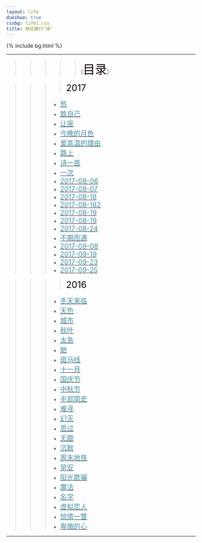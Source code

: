 ```yaml
---
layout: life
duoshuo: true
cssbg: life1.css
title: 钟式换行"诗"
---      
```


{% include bg.html %}

-----------

>>>>>[<font color="#100" size = "6px">目录</font>]

>>>>  <font color="#50" size = "5px">2017</font>
>>> - [<font color="#4590a3" size = "4px">热</font>](/life/poem/2017-07-22)
>>> - [<font color="#4590a3" size = "4px">致自己</font>](/life/poem/2017-07-19)
>>> - [<font color="#4590a3" size = "4px">让座</font>](/life/poem/2017-07-16)
>>> - [<font color="#4590a3" size = "4px">今晚的月色</font>](/life/poem/2017-07-13)
>>> - [<font color="#4590a3" size = "4px">爱高温的理由</font>](/life/poem/2017-07-04)
>>> - [<font color="#4590a3" size = "4px">路上</font>](/life/poem/2017-05-10)
>>> - [<font color="#4590a3" size = "4px">诗一首</font>](/life/poem/2017-05-09)
>>> - [<font color="#4590a3" size = "4px">一次</font>](/life/poem/2017-08-06)
>>> - [<font color="#4590a3" size = "4px">2017-08-06</font>](/life/poem/2017-08-062)
>>> - [<font color="#4590a3" size = "4px">2017-08-07</font>](/life/poem/2017-08-07)
>>> - [<font color="#4590a3" size = "4px">2017-08-18</font>](/life/poem/2017-08-18)
>>> - [<font color="#4590a3" size = "4px">2017-08-182</font>](/life/poem/2017-08-18)
>>> - [<font color="#4590a3" size = "4px">2017-08-19</font>](/life/poem/2017-08-19)
>>> - [<font color="#4590a3" size = "4px">2017-08-19</font>](/life/poem/2017-08-24)
>>> - [<font color="#4590a3" size = "4px">2017-08-24</font>](/life/poem/2017-08-24)
>>> - [<font color="#4590a3" size = "4px">不期而遇</font>](/life/poem/2017-09-08)
>>> - [<font color="#4590a3" size = "4px">2017-09-08</font>](/life/poem/2017-09-08)
>>> - [<font color="#4590a3" size = "4px">2017-09-19</font>](/life/poem/2017-09-19)
>>> - [<font color="#4590a3" size = "4px">2017-09-23</font>](/life/poem/2017-09-23)
>>> - [<font color="#4590a3" size = "4px">2017-09-25</font>](/life/poem/2017-09-25)

>>>>  <font color="#50" size = "5px">2016</font>
>>> - [<font color="#4590a3" size = "4px">冬天来临</font>](/life/poem/winter)
>>> - [<font color="#4590a3" size = "4px">天色</font>](/life/poem/sky)
>>> - [<font color="#4590a3" size = "4px">城市</font>](/life/poem/city)
>>> - [<font color="#4590a3" size = "4px">秋叶</font>](/life/poem/leaf)
>>> - [<font color="#4590a3" size = "4px">太急</font>](/life/poem/impatient)
>>> - [<font color="#4590a3" size = "4px">她</font>](/life/poem/her)
>>> - [<font color="#4590a3" size = "4px">斑马线</font>](/life/poem/ZebraCcrossing)
>>> - [<font color="#4590a3" size = "4px">十一月</font>](/life/poem/november)
>>> - [<font color="#4590a3" size = "4px">国庆节</font>](/life/poem/NationalDay)
>>> - [<font color="#4590a3" size = "4px">中秋节</font>](/life/poem/Mid-AutumnFestival)
>>> - [<font color="#4590a3" size = "4px">半部简史</font>](/life/poem/history)
>>> - [<font color="#4590a3" size = "4px">难寻</font>](/life/poem/2016-09-07)
>>> - [<font color="#4590a3" size = "4px">幻灭</font>](/life/poem/2016-09-05)
>>> - [<font color="#4590a3" size = "4px">思过</font>](/life/poem/2016-09-01)
>>> - [<font color="#4590a3" size = "4px">无题</font>](/life/poem/2016-06-18)
>>> - [<font color="#4590a3" size = "4px">沉默</font>](/life/poem/silent)
>>> - [<font color="#4590a3" size = "4px">周末地铁</font>](/life/poem/subway)
>>> - [<font color="#4590a3" size = "4px">早安</font>](/life/poem/goodMorning)
>>> - [<font color="#4590a3" size = "4px">阳光欺骗</font>](/life/poem/sunshine)
>>> - [<font color="#4590a3" size = "4px">魔法</font>](/life/poem/magic)
>>> - [<font color="#4590a3" size = "4px">名字</font>](/life/poem/name)
>>> - [<font color="#4590a3" size = "4px">虚拟恋人</font>](/life/poem/lover)
>>> - [<font color="#4590a3" size = "4px">惊情一瞥</font>](/life/poem/2016-09-13)
>>> - [<font color="#4590a3" size = "4px">卑微的心</font>](/life/poem/2016-09-09)

-----------

